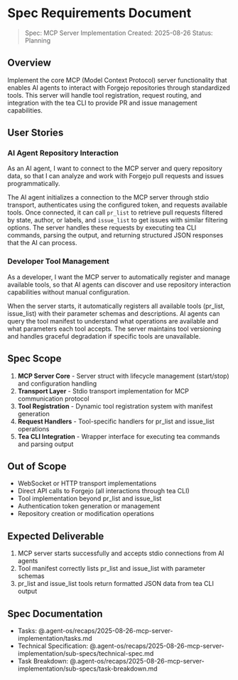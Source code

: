 # Spec Requirements Document

> Spec: MCP Server Implementation
> Created: 2025-08-26
> Status: Planning

## Overview

Implement the core MCP (Model Context Protocol) server functionality that enables AI agents to interact with Forgejo repositories through standardized tools. This server will handle tool registration, request routing, and integration with the tea CLI to provide PR and issue management capabilities.

## User Stories

### AI Agent Repository Interaction

As an AI agent, I want to connect to the MCP server and query repository data, so that I can analyze and work with Forgejo pull requests and issues programmatically.

The AI agent initializes a connection to the MCP server through stdio transport, authenticates using the configured token, and requests available tools. Once connected, it can call `pr_list` to retrieve pull requests filtered by state, author, or labels, and `issue_list` to get issues with similar filtering options. The server handles these requests by executing tea CLI commands, parsing the output, and returning structured JSON responses that the AI can process.

### Developer Tool Management

As a developer, I want the MCP server to automatically register and manage available tools, so that AI agents can discover and use repository interaction capabilities without manual configuration.

When the server starts, it automatically registers all available tools (pr_list, issue_list) with their parameter schemas and descriptions. AI agents can query the tool manifest to understand what operations are available and what parameters each tool accepts. The server maintains tool versioning and handles graceful degradation if specific tools are unavailable.

## Spec Scope

1. **MCP Server Core** - Server struct with lifecycle management (start/stop) and configuration handling
2. **Transport Layer** - Stdio transport implementation for MCP communication protocol
3. **Tool Registration** - Dynamic tool registration system with manifest generation
4. **Request Handlers** - Tool-specific handlers for pr_list and issue_list operations
5. **Tea CLI Integration** - Wrapper interface for executing tea commands and parsing output

## Out of Scope

- WebSocket or HTTP transport implementations
- Direct API calls to Forgejo (all interactions through tea CLI)
- Tool implementation beyond pr_list and issue_list
- Authentication token generation or management
- Repository creation or modification operations

## Expected Deliverable

1. MCP server starts successfully and accepts stdio connections from AI agents
2. Tool manifest correctly lists pr_list and issue_list with parameter schemas
3. pr_list and issue_list tools return formatted JSON data from tea CLI output

## Spec Documentation

- Tasks: @.agent-os/recaps/2025-08-26-mcp-server-implementation/tasks.md
- Technical Specification: @.agent-os/recaps/2025-08-26-mcp-server-implementation/sub-specs/technical-spec.md
- Task Breakdown: @.agent-os/recaps/2025-08-26-mcp-server-implementation/sub-specs/task-breakdown.md